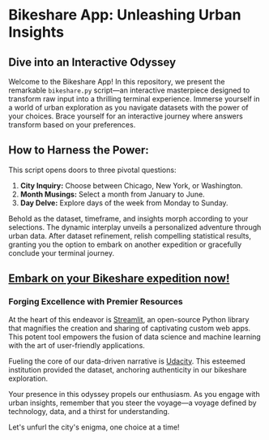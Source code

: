 # Bikeshare App: Unleashing Urban Insights

## Dive into an Interactive Odyssey
Welcome to the Bikeshare App! In this repository, we present the remarkable `bikeshare.py` script—an interactive masterpiece designed to transform raw input into a thrilling terminal experience. Immerse yourself in a world of urban exploration as you navigate datasets with the power of your choices. Brace yourself for an interactive journey where answers transform based on your preferences.

## How to Harness the Power:
This script opens doors to three pivotal questions:
1. **City Inquiry:** Choose between Chicago, New York, or Washington.
2. **Month Musings:** Select a month from January to June.
3. **Day Delve:** Explore days of the week from Monday to Sunday.

Behold as the dataset, timeframe, and insights morph according to your selections. The dynamic interplay unveils a personalized adventure through urban data. After dataset refinement, relish compelling statistical results, granting you the option to embark on another expedition or gracefully conclude your terminal journey.

## [Embark on your Bikeshare expedition now!](https://share.streamlit.io/lilibethocando/bikeshare_project/bikeshare_2.py)

### Forging Excellence with Premier Resources

At the heart of this endeavor is [Streamlit](https://streamlit.io/), an open-source Python library that magnifies the creation and sharing of captivating custom web apps. This potent tool empowers the fusion of data science and machine learning with the art of user-friendly applications.

Fueling the core of our data-driven narrative is [Udacity](https://www.udacity.com/course/programming-for-data-science-nanodegree--nd104). This esteemed institution provided the dataset, anchoring authenticity in our bikeshare exploration. 

Your presence in this odyssey propels our enthusiasm. As you engage with urban insights, remember that you steer the voyage—a voyage defined by technology, data, and a thirst for understanding.

Let's unfurl the city's enigma, one choice at a time!


